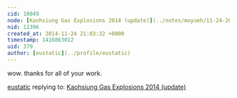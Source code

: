 ```yaml
---
cid: 10849
node: [Kaohsiung Gas Explosions 2014 (update)](../notes/muyueh/11-24-2014/kaohsiung-gas-explosions-2014-update)
nid: 11396
created_at: 2014-11-24 21:03:32 +0000
timestamp: 1416863012
uid: 379
author: [eustatic](../profile/eustatic)
---
```


wow.  thanks for all of your work.  

[eustatic](../profile/eustatic) replying to: [Kaohsiung Gas Explosions 2014 (update)](../notes/muyueh/11-24-2014/kaohsiung-gas-explosions-2014-update)

